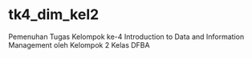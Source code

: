# tk4_dim_kel2
Pemenuhan Tugas Kelompok ke-4 Introduction to Data and Information Management oleh Kelompok 2 Kelas DFBA
